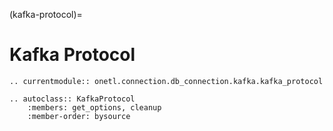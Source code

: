 (kafka-protocol)=

# Kafka Protocol

```{eval-rst}
.. currentmodule:: onetl.connection.db_connection.kafka.kafka_protocol
```

```{eval-rst}
.. autoclass:: KafkaProtocol
    :members: get_options, cleanup
    :member-order: bysource
```
